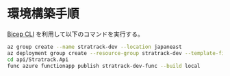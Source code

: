 # 環境構築手順

[Bicep CLI](https://learn.microsoft.com/ja-jp/azure/azure-resource-manager/bicep/install#azure-cli) を利用して以下のコマンドを実行する。

```zsh
az group create --name stratrack-dev --location japaneast
az deployment group create --resource-group stratrack-dev --template-file infrastructure/main.bicep --parameters infrastructure/dev.bicepparam
cd api/Stratrack.Api
func azure functionapp publish stratrack-dev-func --build local
```
